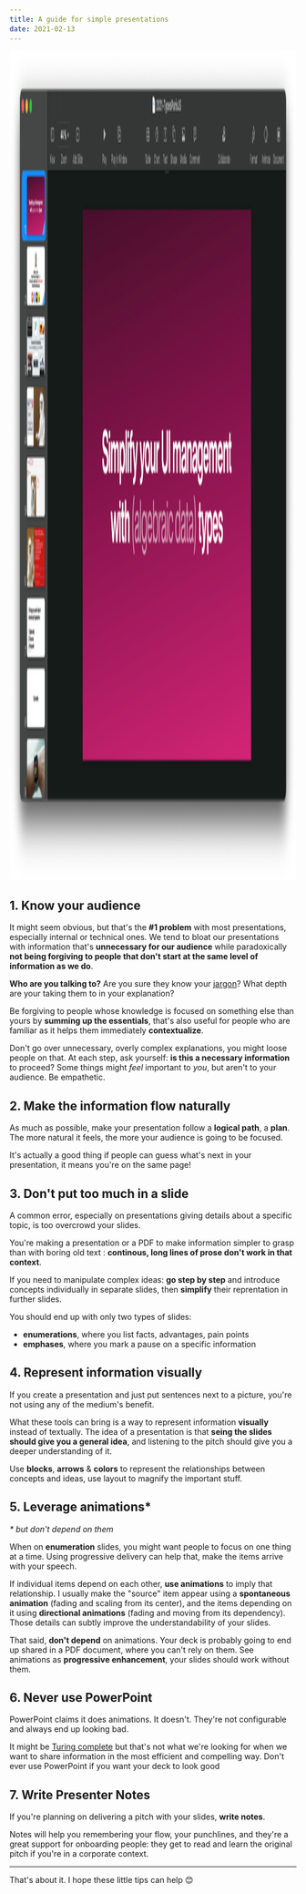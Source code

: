```yaml
---
title: A guide for simple presentations
date: 2021-02-13
---
```


<img src="/public/assets/images/keynote.webp" alt="Keynote screenshot" width="2904" height="1456" onload="this.style.opacity=1" loading="lazy"/>

## 1. Know your audience

It might seem obvious, but that's the **#1 problem** with most presentations, especially internal or technical ones. We tend to bloat our presentations with information that's **unnecessary for our audience** while paradoxically **not being forgiving to people that don't start at the same level of information as we do**.

**Who are you talking to?** Are you sure they know your [jargon](/blog/2021-01-14-industry-dialects/)? What depth are your taking them to in your explanation?

Be forgiving to people whose knowledge is focused on something else than yours by **summing up the essentials**, that's also useful for people who are familiar as it helps them immediately **contextualize**.

Don't go over unnecessary, overly complex explanations, you might loose people on that. At each step, ask yourself: **is this a necessary information** to proceed? Some things might _feel_ important to _you_, but aren't to your audience. Be empathetic.

## 2. Make the information flow naturally

As much as possible, make your presentation follow a **logical path**, a **plan**. The more natural it feels, the more your audience is going to be focused.

It's actually a good thing if people can guess what's next in your presentation, it means you're on the same page!

## 3. Don't put too much in a slide

A common error, especially on presentations giving details about a specific topic, is too overcrowd your slides.

You're making a presentation or a PDF to make information simpler to grasp than with boring old text : **continous, long lines of prose don't work in that context**.

If you need to manipulate complex ideas: **go step by step** and introduce concepts individually in separate slides, then **simplify** their reprentation in further slides.

You should end up with only two types of slides:

- **enumerations**, where you list facts, advantages, pain points
- **emphases**, where you mark a pause on a specific information

## 4. Represent information visually

If you create a presentation and just put sentences next to a picture, you're not using any of the medium's benefit.

What these tools can bring is a way to represent information **visually** instead of textually. The idea of a presentation is that **seing the slides should give you a general idea**, and listening to the pitch should give you a deeper understanding of it.

Use **blocks**, **arrows** & **colors** to represent the relationships between concepts and ideas, use layout to magnify the important stuff.

## 5. Leverage animations\*

_\* but don't depend on them_

When on **enumeration** slides, you might want people to focus on one thing at a time. Using progressive delivery can help that, make the items arrive with your speech.

If individual items depend on each other, **use animations** to imply that relationship. I usually make the "source" item appear using a **spontaneous animation** (fading and scaling from its center), and the items depending on it using **directional animations** (fading and moving from its dependency). Those details can subtly improve the understandability of your slides.

That said, **don't depend** on animations. Your deck is probably going to end up shared in a PDF document, where you can't rely on them. See animations as **progressive enhancement**, your slides should work without them.

## 6. Never use PowerPoint

PowerPoint claims it does animations. It doesn't. They're not configurable and always end up looking bad.

It might be [Turing complete](https://www.youtube.com/watch?v=uNjxe8ShM-8) but that's not what we're looking for when we want to share information in the most efficient and compelling way. Don't ever use PowerPoint if you want your deck to look good

## 7. Write Presenter Notes

If you're planning on delivering a pitch with your slides, **write notes**.

Notes will help you remembering your flow, your punchlines, and they're a great support for onboarding people: they get to read and learn the original pitch if you're in a corporate context.

---

That's about it. I hope these little tips can help 😊
